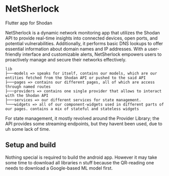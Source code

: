 # NetSherlock
Flutter app for Shodan 

NetSherlock is a dynamic network monitoring app that utilizes the Shodan API to provide real-time insights into connected devices, open ports, and potential vulnerabilities. 
Additionally, it performs basic DNS lookups to offer essential information about domain names and IP addresses. 
With a user-friendly interface and customizable alerts, NetSherlock empowers users to proactively manage and secure their networks effectively.

```
lib
├───models => speaks for itself, contains our models, which are our entities fetched from the Shodan API or pushed to the said API
├───pages => contains our different pages, all of which are access through named routes
├───providers => contains one single provider that allows to interact with the Shodan API
├───services => our different services for state management. 
└───widgets => all of our component-widgets used in different parts of our pages. contains a mix of stateful and stateless widgets
```

For state management, it mostly revolved around the Provider Library; the API provides some streaming endpoints, but they havent been used, due to uh some lack of time. 

## Setup and build

Nothing special is required to build the android app.
However it may take some time to download all libraries n stuff because the QR-reading one needs to download a Google-based ML model first. 
